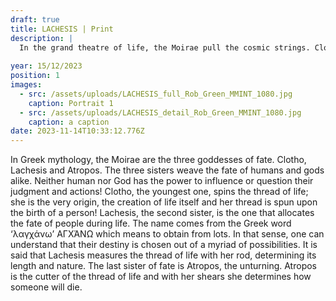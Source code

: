 ```yaml
---
draft: true
title: LACHESIS | Print
description: |
  In the grand theatre of life, the Moirae pull the cosmic strings. Clotho, the string-spinner; Lachesis, the puppet master; Atropos, the ultimate string-cutter. Birth, life, and a snip-snip the finale – they're the maestros of the divine puppet show. No backstage passes; they control the strings!
  
year: 15/12/2023
position: 1
images:
  - src: /assets/uploads/LACHESIS_full_Rob_Green_MMINT_1080.jpg
    caption: Portrait 1
  - src: /assets/uploads/LACHESIS_detail_Rob_Green_MMINT_1080.jpg
    caption: a caption
date: 2023-11-14T10:33:12.776Z
---
```


In Greek mythology, the Moirae are the three goddesses of fate. Clotho, Lachesis and Atropos. The three sisters weave the fate of humans and gods alike. Neither human nor God has the power to influence or question their judgment and actions! Clotho, the youngest one, spins the thread of life; she is the very origin, the creation of life itself and her thread is spun upon the birth of a person! Lachesis, the second sister, is the one that allocates the fate of people during life. The name comes from the Greek word ‘λαγχάνω’ ΑΓΧΆΝΩ which means to obtain from lots. In that sense, one can understand that their destiny is chosen out of a myriad of possibilities. It is said that Lachesis measures the thread of life with her rod, determining its length and nature. The last sister of fate is Atropos, the unturning. Atropos is the cutter of the thread of life and with her shears she determines how someone will die.